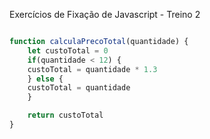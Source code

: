 Exercícios de Fixação de Javascript - Treino 2

```javascript

function calculaPrecoTotal(quantidade) {
    let custoTotal = 0
    if(quantidade < 12) {
    custoTotal = quantidade * 1.3
    } else {
    custoTotal = quantidade
    }

    return custoTotal
}

```